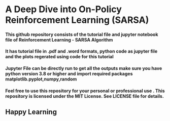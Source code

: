 # A Deep Dive into On-Policy Reinforcement Learning (SARSA)
#### This github repository consists of the tutorial file and jupyter notebook file of Reinforcement Learning - SARSA Algorithm
#### It has tutorial file in .pdf and .word formats, python code as jupyter file and the plots regerated using code for this tutorial
#### Jupyter File can be directly run to get all the outputs make sure you have python version 3.8 or higher and import required packages matplotlib.pyplot,numpy,random
#### Feel free to use this repository for your personal or professional use . This repository is licensed under the MIT License. See LICENSE file for details.
## Happy Learning
